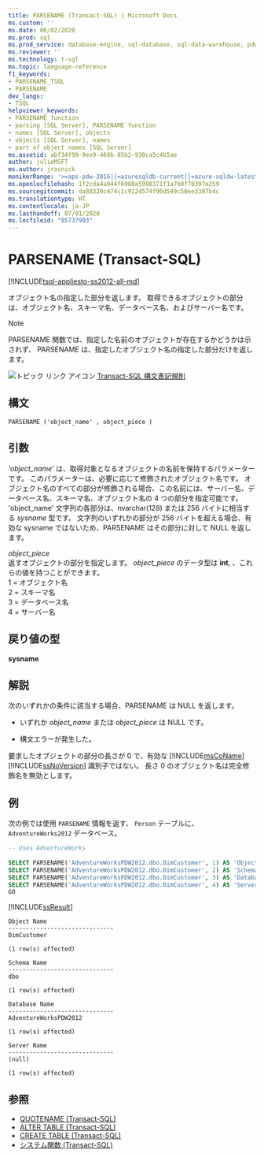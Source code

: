 ```yaml
---
title: PARSENAME (Transact-SQL) | Microsoft Docs
ms.custom: ''
ms.date: 06/02/2020
ms.prod: sql
ms.prod_service: database-engine, sql-database, sql-data-warehouse, pdw
ms.reviewer: ''
ms.technology: t-sql
ms.topic: language-reference
f1_keywords:
- PARSENAME_TSQL
- PARSENAME
dev_langs:
- TSQL
helpviewer_keywords:
- PARSENAME function
- parsing [SQL Server], PARSENAME function
- names [SQL Server], objects
- objects [SQL Server], names
- part of object names [SQL Server]
ms.assetid: abf34f99-9ee9-460b-85b2-930ca5c4b5ae
author: julieMSFT
ms.author: jrasnick
monikerRange: '>=aps-pdw-2016||=azuresqldb-current||=azure-sqldw-latest||>=sql-server-2016||=sqlallproducts-allversions||>=sql-server-linux-2017||=azuresqldb-mi-current'
ms.openlocfilehash: 1f2cda4a044f6980a5998371f1a7b0f70397e259
ms.sourcegitcommit: da88320c474c1c9124574f90d549c50ee3387b4c
ms.translationtype: HT
ms.contentlocale: ja-JP
ms.lasthandoff: 07/01/2020
ms.locfileid: "85737993"
---
```

# <a name="parsename-transact-sql"></a>PARSENAME (Transact-SQL)
[!INCLUDE[tsql-appliesto-ss2012-all-md](../../includes/tsql-appliesto-ss2012-all-md.md)]

  オブジェクト名の指定した部分を返します。 取得できるオブジェクトの部分は、オブジェクト名、スキーマ名、データベース名、およびサーバー名です。 
  
> [!NOTE]  
>  PARSENAME 関数では、指定した名前のオブジェクトが存在するかどうかは示されず、 PARSENAME は、指定したオブジェクト名の指定した部分だけを返します。  
  
 ![トピック リンク アイコン](../../database-engine/configure-windows/media/topic-link.gif "トピック リンク アイコン") [Transact-SQL 構文表記規則](../../t-sql/language-elements/transact-sql-syntax-conventions-transact-sql.md)  
  
## <a name="syntax"></a>構文  
  
```syntaxsql 
PARSENAME ('object_name' , object_piece )
```  
  
## <a name="arguments"></a>引数

*'object_name'* は、取得対象となるオブジェクトの名前を保持するパラメーターです。 このパラメーターは、必要に応じて修飾されたオブジェクト名です。 オブジェクト名のすべての部分が修飾される場合、この名前には、サーバー名、データベース名、スキーマ名、オブジェクト名の 4 つの部分を指定可能です。  'object_name' 文字列の各部分は、nvarchar(128) または 256 バイトに相当する *sysname* 型です。 文字列のいずれかの部分が 256 バイトを超える場合、有効な sysname ではないため、PARSENAME はその部分に対して NULL を返します。
  
*object_piece*  
返すオブジェクトの部分を指定します。 *object_piece* のデータ型は **int**, 、これらの値を持つことができます。  
    1 = オブジェクト名  
    2 = スキーマ名  
    3 = データベース名  
    4 = サーバー名  
  
## <a name="return-type"></a>戻り値の型

 **sysname**
  
## <a name="remarks"></a>解説

 次のいずれかの条件に該当する場合、PARSENAME は NULL を返します。  
  
-   いずれか *object_name* または *object_piece* は NULL です。  
  
-   構文エラーが発生した。  
  
 要求したオブジェクトの部分の長さが 0 で、有効な [!INCLUDE[msCoName](../../includes/msconame-md.md)] [!INCLUDE[ssNoVersion](../../includes/ssnoversion-md.md)] 識別子ではない。 長さ 0 のオブジェクト名は完全修飾名を無効とします。  
  
## <a name="examples"></a>例

 次の例では使用 `PARSENAME` 情報を返す、 `Person` テーブルに、 `AdventureWorks2012` データベース。  
  
```sql  
-- Uses AdventureWorks  
  
SELECT PARSENAME('AdventureWorksPDW2012.dbo.DimCustomer', 1) AS 'Object Name';  
SELECT PARSENAME('AdventureWorksPDW2012.dbo.DimCustomer', 2) AS 'Schema Name';  
SELECT PARSENAME('AdventureWorksPDW2012.dbo.DimCustomer', 3) AS 'Database Name';  
SELECT PARSENAME('AdventureWorksPDW2012.dbo.DimCustomer', 4) AS 'Server Name';  
GO  
```  
  
 [!INCLUDE[ssResult](../../includes/ssresult-md.md)]  
```
Object Name
------------------------------
DimCustomer

(1 row(s) affected)

Schema Name
------------------------------
dbo

(1 row(s) affected)

Database Name
------------------------------
AdventureWorksPDW2012

(1 row(s) affected)

Server Name
------------------------------
(null)

(1 row(s) affected)
```
  
## <a name="see-also"></a>参照

- [QUOTENAME &#40;Transact-SQL&#41;](../../t-sql/functions/quotename-transact-sql.md)  
- [ALTER TABLE &#40;Transact-SQL&#41;](../../t-sql/statements/alter-table-transact-sql.md)   
- [CREATE TABLE &#40;Transact-SQL&#41;](../../t-sql/statements/create-table-transact-sql.md)   
- [システム関数 &#40;Transact-SQL&#41;](../../relational-databases/system-functions/system-functions-category-transact-sql.md)  
  
  

